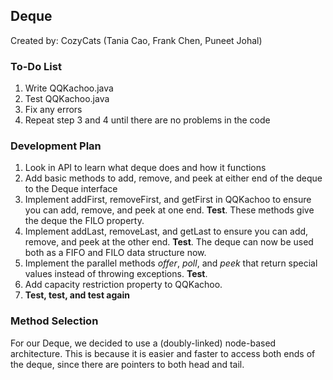 ## Deque
Created by: CozyCats (Tania Cao, Frank Chen, Puneet Johal)

### To-Do List
1. Write QQKachoo.java
2. Test QQKachoo.java
3. Fix any errors
4. Repeat step 3 and 4 until there are no problems in the code

### Development Plan
1. Look in API to learn what deque does and how it functions
2. Add basic methods to add, remove, and peek at either end of the deque to the Deque interface
3. Implement addFirst, removeFirst, and getFirst in QQKachoo to ensure you can add, remove, and peek at one end. **Test**. These methods give the deque the FILO property.
4. Implement addLast, removeLast, and getLast to ensure you can add, remove, and peek at the other end. **Test**. The deque can now be used both as a FIFO and FILO data structure now.
5. Implement the parallel methods *offer*, *poll*, and *peek* that return special values instead of throwing exceptions. **Test**.
6. Add capacity restriction property to QQKachoo.
7. **Test, test, and test again**


### Method Selection
For our Deque, we decided to use a (doubly-linked) node-based architecture. This is because it is easier and faster to access both ends of the deque, since there are pointers to both head and tail.
